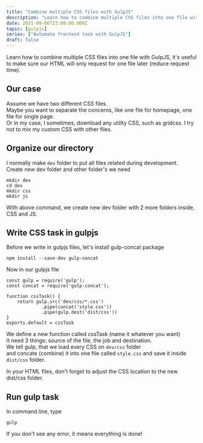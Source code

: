 ```yaml
---
title: "Combine multiple CSS files with GulpJS"
description: "Learn how to combine multiple CSS files into one file with GulpJS, it's useful to make sure our HTML will only request for one file later (reduce request time)"
date: 2021-09-06T23:08:00.000Z
topic: [gulpjs]
series: ["Automate frontend task with GulpJS"]
draft: false
---
```

Learn how to combine multiple CSS files into one file with GulpJS, it's useful to make sure our HTML will only request for one file later (reduce request time).

## Our case
Assume we have two different CSS files.  
Maybe you want to separate the concerns, like one file for homepage, one file for single page.  
Or in my case, I sometimes, download any utility CSS, such as gridcss. I try not to mix my custom CSS with other files.

## Organize our directory
I normally  make `dev` folder to put all files related during development.  
Create new dev folder and other folder's we need
```
mkdir dev
cd dev
mkdir css
mkdir js
```
With above command, we create new dev folder with 2 more folders inside, CSS and JS.

## Write CSS task in gulpjs
Before we write in gulpjs files, let's install gulp-concat package
```
npm install --save-dev gulp-concat
```
Now in our gulpjs file
```
const gulp = require('gulp');
const concat = require('gulp-concat');

function cssTask() {
    return gulp.src('dev/css/*.css')
             .pipe(concat('style.css'))
             .pipe(gulp.dest('dist/css'))
}
exports.default = cssTask
```

We define a new function called cssTask (name it whatever you want)  
It need 3 things: source of the file, the job and destination.  
We tell gulp, that we load every CSS on `dev/css` folder  
and concate (combine) it into one file called `style.css`
and save it inside `dist/css` folder.  

In your HTML files, don't forget to adjust the CSS location to the new dist/css folder.

## Run gulp task
In command line, type
```
gulp
```
If you don't see any error, it means everything is done!


